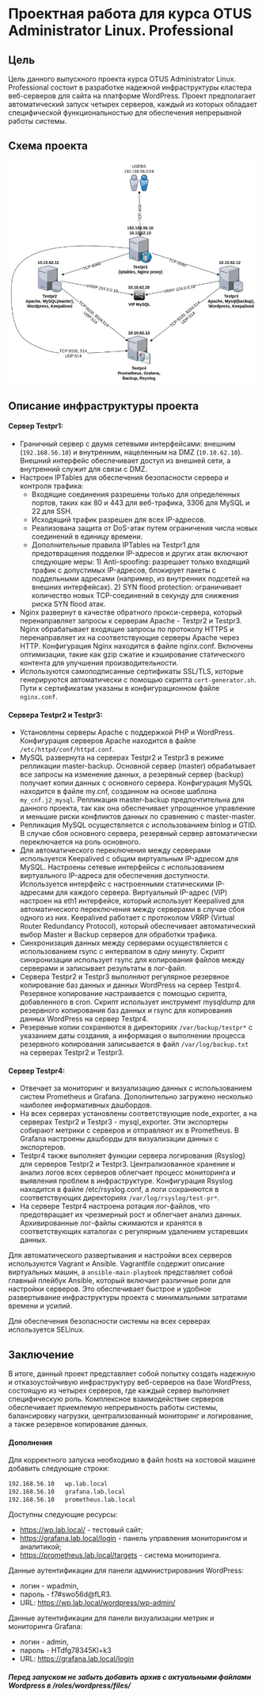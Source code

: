 # Проектная работа для курса OTUS Administrator Linux. Professional

## Цель

Цель данного выпускного проекта курса OTUS Administrator Linux. Professional состоит в разработке надежной инфраструктуры кластера веб-серверов для сайта на платформе WordPress. Проект предполагает автоматический запуск четырех серверов, каждый из которых обладает специфической функциональностью для обеспечения непрерывной работы системы.

##  Схема проекта
![alt text](shema_act.png?raw=true "Screenshot1")

## Описание инфраструктуры проекта


#### Сервер Testpr1:
* Граничный сервер с двумя сетевыми интерфейсами: внешним (```192.168.56.10```) и внутренним, нацеленным на DMZ (```10.10.62.10```). Внешний интерфейс обеспечивает доступ из внешней сети, а внутренний служит для связи с DMZ.
* Настроен IPTables для обеспечения безопасности сервера и контроля трафика:
    -   Входящие соединения разрешены только для определенных портов, таких как 80 и 443 для веб-трафика, 3306 для MySQL и 22 для SSH.
    -   Исходящий трафик разрешен для всех IP-адресов.
    -   Реализована защита от DoS-атак путем ограничения числа новых соединений в единицу времени.
    -   Дополнительные правила IPTables на Testpr1 для предотвращения подделки IP-адресов и других атак включают следующие меры: 1) Anti-spoofing: разрешает только входящий трафик с допустимых IP-адресов, блокирует пакеты с поддельными адресами (например, из внутренних подсетей на внешних интерфейсах). 2) SYN flood protection: ограничивает количество новых TCP-соединений в секунду для снижения риска SYN flood атак.
* Nginx развернут в качестве обратного прокси-сервера, который перенаправляет запросы к серверам Apache - Testpr2 и Testpr3. Nginx обрабатывает входящие запросы по протоколу HTTPS и перенаправляет их на соответствующие серверы Apache через HTTP. Конфигурация Nginx находится в файле nginx.conf. Включены оптимизации, такие как gzip сжатие и кэширование статического контента для улучшения производительности.
* Используются самоподписанные сертификаты SSL/TLS, которые генерируются автоматически с помощью скрипта ```cert-generator.sh```. Пути к сертификатам указаны в конфигурационном файле ```nginx.conf```.

#### Сервера Testpr2 и Testpr3:
* Установлены серверы Apache с поддержкой PHP и WordPress. Конфигурация серверов Apache находится в файле ```/etc/httpd/conf/httpd.conf```.
* MySQL развернута на серверах Testpr2 и Testpr3 в режиме репликации master-backup. Основной сервер (master) обрабатывает все запросы на изменение данных, а резервный сервер (backup) получает копии данных с основного сервера. Конфигурация MySQL находится в файле my.cnf, созданном на основе шаблона ```my_cnf.j2_mysql```. Репликация master-backup предпочтительна для данного проекта, так как она обеспечивает упрощенное управление и меньшие риски конфликтов данных по сравнению с master-master.
* Репликация MySQL осуществляется с использованием binlog и GTID. В случае сбоя основного сервера, резервный сервер автоматически переключается на роль основного.
* Для автоматического переключения между серверами используется Keepalived с общим виртуальным IP-адресом для MySQL. Настроены сетевые интерфейсы с использованием виртуального IP-адреса для обеспечения доступности. Используется интерфейс с настроенными статическими IP-адресами для каждого сервера. Виртуальный IP-адрес (VIP) настроен на eth1 интерфейсе, который использует Keepalived для автоматического переключения между серверами в случае сбоя одного из них. Keepalived работает с протоколом VRRP (Virtual Router Redundancy Protocol), который обеспечивает автоматический выбор Master и Backup серверов для обработки трафика.
* Синхронизация данных между серверами осуществляется с использованием rsync с интервалом в одну минуту. Скрипт синхронизации использует rsync для копирования файлов между серверами и записывает результаты в лог-файл.
* Сервера Testpr2 и Testpr3 выполняют регулярное резервное копирование баз данных и данных WordPress на сервер Testpr4. Резервное копирование настраивается с помощью скрипта, добавленного в cron. Скрипт использует инструмент mysqldump для резервного копирования баз данных и rsync для копирования данных WordPress на сервер Testpr4.
* Резервные копии сохраняются в директориях ```/var/backup/testpr*``` с указанием даты создания, а информация о выполнении процесса резервного копирования записывается в файл ```/var/log/backup.txt``` на серверах Testpr2 и Testpr3.


#### Сервер Testpr4:
* Отвечает за мониторинг и визуализацию данных с использованием систем Prometheus и Grafana. Дополнительно загружено несколько наиболее информативных дашбордов.
* На всех серверах установлены соответствующие node_exporter, а на серверах Testpr2 и Testpr3 - mysql_exporter. Эти экспортеры собирают метрики с серверов и отправляют их в Prometheus. В Grafana настроены дашборды для визуализации данных с экспортеров.
* Testpr4 также выполняет функции сервера логирования (Rsyslog) для серверов Testpr2 и Testpr3. Централизованное хранение и анализ логов всех серверов облегчает процесс мониторинга и выявления проблем в инфраструктуре. Конфигурация Rsyslog находится в файле /etc/rsyslog.conf, а логи сохраняются в соответствующих директориях ```/var/log/rsyslog/test-pr*```.
* На сервере Testpr4 настроена ротация лог-файлов, что предотвращает их чрезмерный рост и облегчает анализ данных. Архивированные лог-файлы сжимаются и хранятся в соответствующих каталогах с регулярным удалением устаревших данных.

Для автоматического развертывания и настройки всех серверов используются Vagrant и Ansible. Vagrantfile содержит описание виртуальных машин, а ```ansible-main-playbook``` представляет собой главный плейбук Ansible, который включает различные роли для настройки серверов. Это обеспечивает быстрое и удобное развертывание инфраструктуры проекта с минимальными затратами времени и усилий.

Для обеспечения безопасности системы на всех серверах используется SELinux. 

## Заключение
В итоге, данный проект представляет собой попытку создать надежную и отказоустойчивую инфраструктуру веб-серверов на базе WordPress, состоящую из четырех серверов, где каждый сервер выполняет специфическую роль. Комплексное взаимодействие серверов обеспечивает приемлемую непрерывность работы системы, балансировку нагрузки, централизованный мониторинг и логирование, а также резервное копирование данных.


#### Дополнения

Для корректного запуска необходимо в файл hosts на хостовой машине добавить следующие строки:
```
192.168.56.10   wp.lab.local
192.168.56.10   grafana.lab.local
192.168.56.10   prometheus.lab.local
```

Доступны следующие ресурсы:

* https://wp.lab.local/ - тестовый сайт;
* https://grafana.lab.local/login - панель управления мониторингом и аналитикой;
* https://prometheus.lab.local/targets - система мониторинга. 

Данные аутентификации для панели администрирования WordPress: 
- логин - wpadmin, 
- пароль - f7#swo56d@fLR3. 
- URL: https://wp.lab.local/wordpress/wp-admin/

Данные аутентификации для панели визуализации метрик и мониторинга Grafana: 
- логин - admin, 
- пароль - HTdfg78345Kl+k3 
- URL: https://grafana.lab.local/login

##### Перед запуском не забыть добавить архив с актуальными файлами Wordpress в /roles/wordpress/files/

